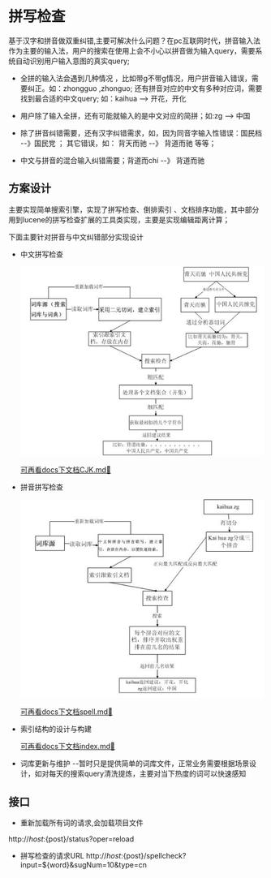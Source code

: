 # 拼写检查 

基于汉字和拼音做双重纠错,主要可解决什么问题？在pc互联网时代，拼音输入法作为主要的输入法，用户的搜索在使用上会不小心以拼音做为输入query，需要系统自动识别用户输入意图的真实query;

* 全拼的输入法会遇到几种情况 ，比如带g不带g情况，用户拼音输入错误，需要纠正。如：zhongguo ,zhonguo;
  还有拼音对应的中文有多种对应词，需要找到最合适的中文query; 如：kaihua  --> 开花，开化
  
* 用户除了输入全拼，还有可能就输入的是中文对应的简拼；如:zg  --> 中国

* 除了拼音纠错需要，还有汉字纠错需求，如，因为同音字输入性错误：国民档  --》国民党 ；
  其它错误，如： 背天而驰 --》 背道而驰 等等；
  
* 中文与拼音的混合输入纠错需要；背道而chi  --》 背道而驰 
   



## 方案设计

主要实现简单搜索引擎，实现了拼写检查、倒排索引 、文档排序功能，其中部分用到lucene的拼写检查扩展的工具类实现，主要是实现编辑距离计算；

下面主要针对拼音与中文纠错部分实现设计
* 中文拼写检查

  ![图片](./docs/images/汉字_spell.jpg)
  
  <a href="./docs/CJK.md" >可再看docs下文档CJK.md🔗</a>

* 拼音拼写检查

  ![图片](./docs/images/pinyin_spell.jpg)
  
   <a href="./docs/spell.md">可再看docs下文档spell.md🔗</a>
   
* 索引结构的设计与构建 

   <a href="./docs/index.md">可再看docs下文档index.md🔗</a>

* 词库更新与维护 --暂时只是提供简单的词库文件，正常业务需要根据场景设计，如对每天的搜索query清洗提炼，主要对当下热度的词可以快速感知
  
## 接口

 
* 重新加载所有词的请求,会加载项目文件

http://${host}:${post}/status?oper=reload


* 拼写检查的请求URL
http://${host}:${post}/spellcheck?input=${word}&sugNum=10&type=cn


